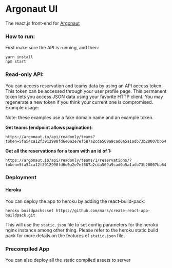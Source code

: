 # Argonaut UI

The react.js front-end for [Argonaut](https://github.com/qubbit/argonaut)

### How to run:

First make sure the API is running, and then:

```
yarn install
npm start
```
### Read-only API:

You can access reservation and teams data by using an API access token. This token can be accessed through your user profile page. This permanent token lets you access JSON data using your favorite HTTP client. You may regenerate a new token if you think your current one is compromised. Example usage:

Note: these examples use a fake domain name and an example token.

**Get teams (endpoint allows pagination):**

```
https://argonaut.io/api/readonly/teams?token=5fa54ca12f3912990fd6e0a2e7ef587a2cda569a9cad0a5a1adb73b20007bb64
```

**Get all the reservations for a team with an id of 1:**

```
https://argonaut.io/api/readonly/teams/1/reservations/?token=5fa54ca12f3912990fd6e0a2e7ef587a2cda569a9cad0a5a1adb73b20007bb64
```


### Deployment

#### Heroku
You can deploy the app to heroku by adding the react-build-pack:

```
heroku buildpacks:set https://github.com/mars/create-react-app-buildpack.git
```

This will use the `static.json` file to set config parameters for the heroku nginx instance among other thing. Please refer to the heroku static build pack for more details on the features of `static.json` file.

### Precompiled App
You can also deploy all the static compiled assets to server

